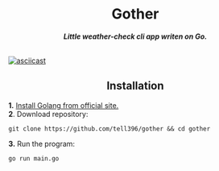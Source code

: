 <div align="center">
  <h1>Gother</h1>
  
  <b>
    <i>
    Little weather-check cli app writen on Go.
    </i>
  </b>
</div>

<br>

[![asciicast](https://asciinema.org/a/509727.svg)](https://asciinema.org/a/509727)

<h2 align="center">Installation</h2>

__1.__ [Install Golang from official site.](https://go.dev/dl/)\
__2__. Download repository:
```
git clone https://github.com/tell396/gother && cd gother
```
__3.__ Run the program:
```
go run main.go
```
